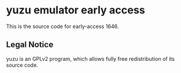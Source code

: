yuzu emulator early access
=============

This is the source code for early-access 1646.

## Legal Notice

yuzu is an GPLv2 program, which allows fully free redistribution of its source code.